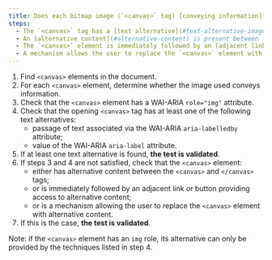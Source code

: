 ```yaml
---
title: Does each bitmap image (`<canvas>` tag) [conveying information](#image-conveying-information) meet one of these conditions?
steps:
  - The `<canvas>` tag has a [text alternative](#text-alternative-image) and a `role="img"` attribute;
  - An [alternative content](#alternative-content) is present between the `<canvas>` and `</canvas>` tags;
  - The `<canvas>` element is immediately followed by an [adjacent link or button](#adjacent-link-or-button) giving access to [alternative content](#alternative-content);
  - A mechanism allows the user to replace the `<canvas>` element with [alternative content](#alternative-content).
---
```


1. Find `<canvas>` elements in the document.
2. For each `<canvas>` element, determine whether the image used conveys information.
3. Check that the `<canvas>` element has a WAI-ARIA `role="img"` attribute.
4. Check that the opening `<canvas>` tag has at least one of the following text alternatives:
   - passage of text associated via the WAI-ARIA `aria-labelledby` attribute;
   - value of the WAI-ARIA `aria-label` attribute.
5. If at least one text alternative is found, **the test is validated**.
6. If steps 3 and 4 are not satisfied, check that the `<canvas>` element:
   - either has alternative content between the `<canvas>` and `</canvas>` tags;
   - or is immediately followed by an adjacent link or button providing access to alternative content;
   - or is a mechanism allowing the user to replace the `<canvas>` element with alternative content.
7. If this is the case, **the test is validated**.

Note: if the `<canvas>` element has an `img` role, its alternative can only be provided by the techniques listed in step 4.
